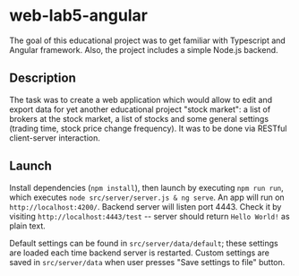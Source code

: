 # web-lab5-angular

The goal of this educational project was to get familiar with Typescript and Angular framework. Also, the project includes a simple Node.js backend.

## Description

The task was to create a web application which would allow to edit and export data for yet another educational project "stock market": a list of brokers at the stock market, a list of stocks and some general settings (trading time, stock price change frequency). It was to be done via RESTful client-server interaction.

## Launch

Install dependencies (`npm install`), then launch by executing `npm run run`, which executes `node src/server/server.js & ng serve`. An app will run on `http://localhost:4200/`. Backend server will listen port 4443. Check it by visiting `http://localhost:4443/test` -- server should return `Hello World!` as plain text.

Default settings can be found in `src/server/data/default`; these settings are loaded each time backend server is restarted. Custom settings are saved in `src/server/data` when user presses "Save settings to file" button.
